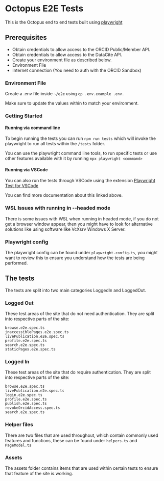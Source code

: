 # Octopus E2E Tests

This is the Octopus end to end tests built using [playwright](https://playwright.dev/)

## Prerequisites

-   Obtain credentials to allow access to the ORCID Public/Member API.
-   Obtain credentials to allow access to the DataCite API.
-   Create your environment file as described below.
-   Environment File
-   Internet connection (You need to auth with the ORCID Sandbox)

### Environment File

Create a .env file inside `~/e2e` using `cp .env.example .env.`

Make sure to update the values within to match your environment.

### Getting Started

#### Running via command line

To begin running the tests you can run `npm run tests` which will invoke the playwright to run all tests within the `/tests` folder.

You can use the playwright command line tools, to run specific tests or use other features available with it by running `npx playwright <command>`

#### Running via VSCode

You can also run the tests through VSCode using the extension [Playwright Test for VSCode](https://playwright.dev/docs/getting-started-vscode)

You can find more documentation about this linked above.

### WSL Issues with running in --headed mode

There is some issues with WSL when running in headed mode, if you do not get a browser window appear, then you might have to look for alternative solutions like using software like VcXsrv Windows X Server.

### Playwright config

The playwright config can be found under `playwright.config.ts`, you might want to review this to ensure you understand how the tests are being performed.

## The tests

The tests are split into two main categories LoggedIn and LoggedOut.

### Logged Out

These test areas of the site that do not need authentication. They are split into respective parts of the site:

```
browse.e2e.spec.ts
inaccessiblePages.e2e.spec.ts
livePublication.e2e.spec.ts
profile.e2e.spec.ts
search.e2e.spec.ts
staticPages.e2e.spec.ts
```

### Logged In

These test areas of the site that do require authentication. They are split into respective parts of the site:

```
browse.e2e.spec.ts
livePublication.e2e.spec.ts
login.e2e.spec.ts
profile.e2e.spec.ts
publish.e2e.spec.ts
revokeOrcidAccess.spec.ts
search.e2e.spec.ts
```

### Helper files

There are two files that are used throughout, which contain commonly used features and functions, these can be found under `helpers.ts` and `PageModel.ts`

### Assets

The assets folder contains items that are used within certain tests to ensure that feature of the site is working.
